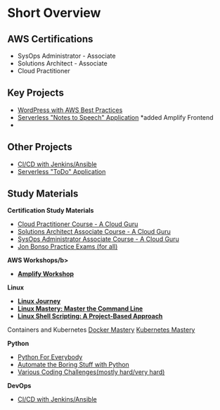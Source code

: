 # Short Overview

## AWS Certifications

- SysOps Administrator - Associate
- Solutions Architect - Associate
- Cloud Practitioner

## Key Projects

- [WordPress with AWS Best Practices](https://github.com/Nathhill92/projects/tree/master/AWS%20Hosted%20Wordpress)
- [Serverless "Notes to Speech" Application](https://github.com/Nathhill92/projects/tree/master/Serverless_Textract_Polly) *added Amplify Frontend
- 

## Other Projects

- [CI/CD with Jenkins/Ansible](https://github.com/Nathhill92/projects/tree/master/CICD%20Project)
- [Serverless "ToDo" Application](https://github.com/Nathhill92/projects/tree/master/Serverless%20ToDo%20Application)

## Study Materials

<b>Certification Study Materials</b>
- [Cloud Practitioner Course - A Cloud Guru](https://acloud.guru/learn/fc8d43d6-2f1d-4992-9650-b20ad4018019)
- [Solutions Architect Associate Course - A Cloud Guru](https://acloud.guru/learn/aws-certified-solutions-architect-associate)
- [SysOps Administrator Associate Course - A Cloud Guru](https://acloud.guru/learn/82f54158-d48b-496c-9f6c-045aa5bdaea8)
- [Jon Bonso Practice Exams (for all)](https://www.udemy.com/user/jonjonbonso/)

<b>AWS Workshops/b>
- [Amplify Workshop](https://amplify-workshop.go-aws.com/10_prerequisites/20_software.html)
  

<b>Linux</b>
- [Linux Journey](https://linuxjourney.com/)
- [Linux Mastery: Master the Command Line](https://www.udemy.com/course/linux-mastery/)
- [Linux Shell Scripting: A Project-Based Approach](https://www.udemy.com/course/linux-shell-scripting-projects/)

</b>Containers and Kubernetes</b>
[Docker Mastery](https://www.udemy.com/course/docker-mastery/)
[Kubernetes Mastery](https://www.udemy.com/course/kubernetesmastery/)

<b>Python</b>
- [Python For Everybody](https://www.py4e.com/lessons)
- [Automate the Boring Stuff with Python](https://www.udemy.com/course/automate/)
- [Various Coding Challenges(mostly hard/very hard)](https://edabit.com/challenges/python3)

<b>DevOps</b>
- [CI/CD with Jenkins/Ansible](https://github.com/Nathhill92/projects/tree/master/CICD%20Project)
